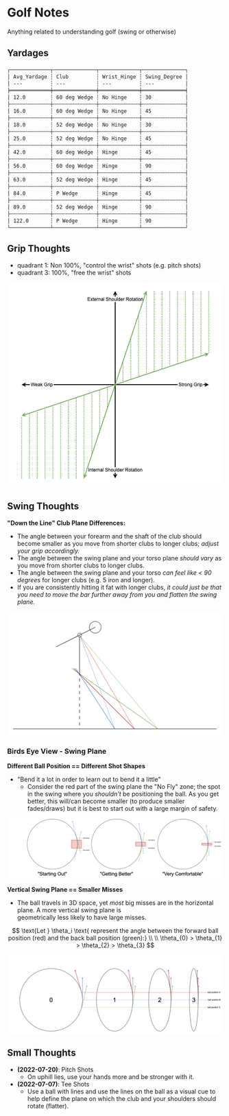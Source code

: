 # Golf Notes

Anything related to understanding golf (swing or otherwise)

## Yardages

```
┌─────────────┬──────────────┬─────────────┬──────────────┐
│ Avg_Yardage ┆ Club         ┆ Wrist_Hinge ┆ Swing_Degree │
│ ---         ┆ ---          ┆ ---         ┆ ---          │
╞═════════════╪══════════════╪═════════════╪══════════════╡
│ 12.0        ┆ 60 deg Wedge ┆ No Hinge    ┆ 30           │
├╌╌╌╌╌╌╌╌╌╌╌╌╌┼╌╌╌╌╌╌╌╌╌╌╌╌╌╌┼╌╌╌╌╌╌╌╌╌╌╌╌╌┼╌╌╌╌╌╌╌╌╌╌╌╌╌╌┤
│ 16.0        ┆ 60 deg Wedge ┆ No Hinge    ┆ 45           │
├╌╌╌╌╌╌╌╌╌╌╌╌╌┼╌╌╌╌╌╌╌╌╌╌╌╌╌╌┼╌╌╌╌╌╌╌╌╌╌╌╌╌┼╌╌╌╌╌╌╌╌╌╌╌╌╌╌┤
│ 18.0        ┆ 52 deg Wedge ┆ No Hinge    ┆ 30           │
├╌╌╌╌╌╌╌╌╌╌╌╌╌┼╌╌╌╌╌╌╌╌╌╌╌╌╌╌┼╌╌╌╌╌╌╌╌╌╌╌╌╌┼╌╌╌╌╌╌╌╌╌╌╌╌╌╌┤
│ 25.0        ┆ 52 deg Wedge ┆ No Hinge    ┆ 45           │
├╌╌╌╌╌╌╌╌╌╌╌╌╌┼╌╌╌╌╌╌╌╌╌╌╌╌╌╌┼╌╌╌╌╌╌╌╌╌╌╌╌╌┼╌╌╌╌╌╌╌╌╌╌╌╌╌╌┤
│ 42.0        ┆ 60 deg Wedge ┆ Hinge       ┆ 45           │
├╌╌╌╌╌╌╌╌╌╌╌╌╌┼╌╌╌╌╌╌╌╌╌╌╌╌╌╌┼╌╌╌╌╌╌╌╌╌╌╌╌╌┼╌╌╌╌╌╌╌╌╌╌╌╌╌╌┤
│ 56.0        ┆ 60 deg Wedge ┆ Hinge       ┆ 90           │
├╌╌╌╌╌╌╌╌╌╌╌╌╌┼╌╌╌╌╌╌╌╌╌╌╌╌╌╌┼╌╌╌╌╌╌╌╌╌╌╌╌╌┼╌╌╌╌╌╌╌╌╌╌╌╌╌╌┤
│ 63.0        ┆ 52 deg Wedge ┆ Hinge       ┆ 45           │
├╌╌╌╌╌╌╌╌╌╌╌╌╌┼╌╌╌╌╌╌╌╌╌╌╌╌╌╌┼╌╌╌╌╌╌╌╌╌╌╌╌╌┼╌╌╌╌╌╌╌╌╌╌╌╌╌╌┤
│ 84.0        ┆ P Wedge      ┆ Hinge       ┆ 45           │
├╌╌╌╌╌╌╌╌╌╌╌╌╌┼╌╌╌╌╌╌╌╌╌╌╌╌╌╌┼╌╌╌╌╌╌╌╌╌╌╌╌╌┼╌╌╌╌╌╌╌╌╌╌╌╌╌╌┤
│ 89.0        ┆ 52 deg Wedge ┆ Hinge       ┆ 90           │
├╌╌╌╌╌╌╌╌╌╌╌╌╌┼╌╌╌╌╌╌╌╌╌╌╌╌╌╌┼╌╌╌╌╌╌╌╌╌╌╌╌╌┼╌╌╌╌╌╌╌╌╌╌╌╌╌╌┤
│ 122.0       ┆ P Wedge      ┆ Hinge       ┆ 90           │
└─────────────┴──────────────┴─────────────┴──────────────┘
```


## Grip Thoughts

* quadrant 1: Non 100%, "control the wrist" shots (e.g. pitch shots)
* quadrant 3: 100%, "free the wrist" shots

![](images/grip_and_shoulder_relationship.png)

## Swing Thoughts

**"Down the Line" Club Plane Differences:**
* The angle between your forearm and the shaft of the club should become smaller as you move from shorter clubs to
  longer clubs; *adjust your grip accordingly.*
* The angle between the swing plane and your torso plane *should vary* as you move from shorter clubs to longer clubs.
* The angle between the swing plane and your torso *can feel like < 90 degrees* for longer clubs (e.g. 5 iron and
  longer).
* If you are consistently hitting it fat with longer clubs, *it could just be that you need to move the bar further away
  from you and flatten the swing plane.*

![](images/dtl_club_plane_differences.png)

### Birds Eye View - Swing Plane

**Different Ball Position == Different Shot Shapes**
* "Bend it a lot in order to learn out to bend it a little"
    * Consider the red part of the swing plane the "No Fly" zone; the spot in the swing where you *shouldn't* be
      positioning the ball. As you get better, this will/can become smaller (to produce smaller fades/draws) but it is
      best to start out with a large margin of safety.

![](images/fades_vs_draws.png)

**Vertical Swing Plane == Smaller Misses** 
* The ball travels in 3D space, yet *most* big misses are in the horizontal plane. A more vertical swing plane is  
  geometrically less likely to have large misses.

$$
\text{Let } \theta_i \text{ represent the angle between the forward ball position (red) and the back ball position (green):} \\
\\
\theta_{0} > \theta_{1} > \theta_{2} > \theta_{3}
$$

![](images/vertical_swing_plane_superiority.png)

## Small Thoughts

* **(2022-07-20)**: Pitch Shots
    * On uphill lies, use your hands more and be stronger with it.
* **(2022-07-07)**: Tee Shots
    * Use a ball with lines and use the lines on the ball as a visual cue to help define the plane on which the club and
      your shoulders should rotate (flatter).

